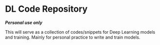 # DL Code Repository

***Personal use only***

This will serve as a collection of codes/snippets for Deep Learning models and training. Mainly for personal practice to write and train models.
